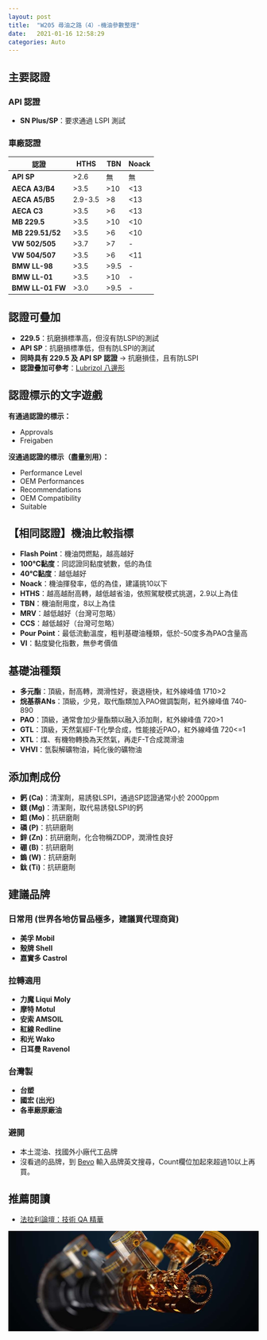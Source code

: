 ```yaml
---
layout: post
title:  "W205 尋油之路（4）-機油參數整理"
date:   2021-01-16 12:58:29
categories: Auto
---
```

## 主要認證

### API 認證
- **SN Plus/SP**：要求通過 LSPI 測試

### 車廠認證

| 認證 | HTHS | TBN | Noack |
|------|------|------|------|
| **API SP** | >2.6 | 無 | 無 |
| **AECA A3/B4** | >3.5 | >10 | <13 |
| **AECA A5/B5** | 2.9-3.5 | >8 | <13 |
| **AECA C3** | >3.5 | >6 | <13 |
| **MB 229.5** | >3.5 | >10 | <10 |
| **MB 229.51/52** | >3.5 | >6 | <10 |
| **VW 502/505** | >3.7 | >7 | - |
| **VW 504/507** | >3.5 | >6 | <11 |
| **BMW LL-98** | >3.5 | >9.5 | - |
| **BMW LL-01** | >3.5 | >10 | - |
| **BMW LL-01 FW** | >3.0 | >9.5 | - |

## 認證可疊加

- **229.5**：抗磨損標準高，但沒有防LSPI的測試
- **API SP**：抗磨損標準低，但有防LSPI的測試
- **同時具有 229.5 及 API SP 認證** → 抗磨損佳，且有防LSPI
- **認證疊加可參考**：[Lubrizol 八邊形](https://online.lubrizol.com/relperftool/pc.html)

## 認證標示的文字遊戲

**有通過認證的標示：**
- Approvals
- Freigaben

**沒通過認證的標示（盡量別用）：**
- Performance Level
- OEM Performances
- Recommendations
- OEM Compatibility
- Suitable

## 【相同認證】機油比較指標

- **Flash Point**：機油閃燃點，越高越好
- **100°C黏度**：同認證同黏度號數，低的為佳
- **40°C黏度**：越低越好
- **Noack**：機油揮發率，低的為佳，建議挑10以下
- **HTHS**：越高越耐高轉，越低越省油，依照駕駛模式挑選，2.9以上為佳
- **TBN**：機油耐用度，8以上為佳
- **MRV**：越低越好（台灣可忽略）
- **CCS**：越低越好（台灣可忽略）
- **Pour Point**：最低流動溫度，粗判基礎油種類，低於-50度多為PAO含量高
- **VI**：黏度變化指數，無參考價值

## 基礎油種類

- **多元酯**：頂級，耐高轉，潤滑性好，衰退極快，紅外線峰值 1710>2
- **烷基萘ANs**：頂級，少見，取代酯類加入PAO做調製劑，紅外線峰值 740-890
- **PAO**：頂級，通常會加少量酯類以融入添加劑，紅外線峰值 720>1
- **GTL**：頂級，天然氣經F-T化學合成，性能接近PAO，紅外線峰值 720<=1
- **XTL**：煤、有機物轉換為天然氣，再走F-T合成潤滑油
- **VHVI**：氫裂解礦物油，純化後的礦物油

## 添加劑成份

- **鈣 (Ca)**：清潔劑，易誘發LSPI，通過SP認證通常小於 2000ppm
- **鎂 (Mg)**：清潔劑，取代易誘發LSPI的鈣
- **鉬 (Mo)**：抗研磨劑
- **磷 (P)**：抗研磨劑
- **鋅 (Zn)**：抗研磨劑，化合物稱ZDDP，潤滑性良好
- **硼 (B)**：抗研磨劑
- **鎢 (W)**：抗研磨劑
- **鈦 (Ti)**：抗研磨劑

## 建議品牌

### 日常用 **(世界各地仿冒品極多，建議買代理商貨)**
- **美孚 Mobil**
- **殼牌 Shell**
- **嘉實多 Castrol**

### 拉轉適用
- **力魔 Liqui Moly**
- **摩特 Motul**
- **安索 AMSOIL**
- **紅線 Redline**
- **和光 Wako**
- **日耳曼 Ravenol**

### 台灣製
- **台塑**
- **國宏 (出光)**
- **各車廠原廠油**

### **避開**
- 本土混油、找國外小廠代工品牌
- 沒看過的品牌，到 [Bevo](https://bevo.mercedes-benz.com/bevolisten/bevo-sheets-sort1.html) 輸入品牌英文搜尋，Count欄位加起來超過10以上再買。

## **推薦閱讀**
- [法拉利論壇：技術 QA 精華](https://www.ferrarichat.com/forum/threads/motor-oil-all-chapters-inclusive-copy-and-save-this.136052/)

![機油相關圖示](/images/mobile01-6c9f3d5e1626b191b75230bf6dd0eda6.jpg)
